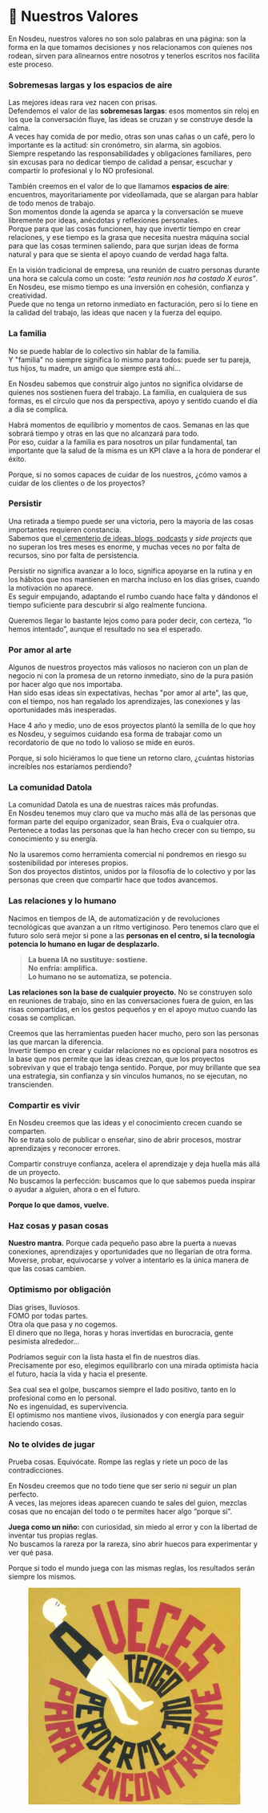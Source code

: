 # 🛐 Nuestros Valores

En Nosdeu, nuestros valores no son solo palabras en una página: son la forma en la que tomamos decisiones y nos relacionamos con quienes nos rodean, sirven para alinearnos entre nosotros y tenerlos escritos nos facilita este proceso.

### Sobremesas largas y los espacios de aire

Las mejores ideas rara vez nacen con prisas.\
Defendemos el valor de las **sobremesas largas**: esos momentos sin reloj en los que la conversación fluye, las ideas se cruzan y se construye desde la calma.\
A veces hay comida de por medio, otras son unas cañas o un café, pero lo importante es la actitud: sin cronómetro, sin alarma, sin agobios.\
Siempre respetando las responsabilidades y obligaciones familiares, pero sin excusas para no dedicar tiempo de calidad a pensar, escuchar y compartir lo profesional y lo NO profesional.

También creemos en el valor de lo que llamamos **espacios de aire**: encuentros, mayoritariamente por videollamada, que se alargan para hablar de todo menos de trabajo.\
Son momentos donde la agenda se aparca y la conversación se mueve libremente por ideas, anécdotas y reflexiones personales.\
Porque para que las cosas funcionen, hay que invertir tiempo en crear relaciones, y ese tiempo es la grasa que necesita nuestra máquina social para que las cosas terminen saliendo, para que surjan ideas de forma natural y para que se sienta el apoyo cuando de verdad haga falta.

En la visión tradicional de empresa, una reunión de cuatro personas durante una hora se calcula como un coste: _“esta reunión nos ha costado X euros”_.\
En Nosdeu, ese mismo tiempo es una inversión en cohesión, confianza y creatividad.\
Puede que no tenga un retorno inmediato en facturación, pero sí lo tiene en la calidad del trabajo, las ideas que nacen y la fuerza del equipo.

### La familia

No se puede hablar de lo colectivo sin hablar de la familia.\
Y "familia" no siempre significa lo mismo para todos: puede ser tu pareja, tus hijos, tu madre, un amigo que siempre está ahí...

En Nosdeu sabemos que construir algo juntos no significa olvidarse de quienes nos sostienen fuera del trabajo. La familia, en cualquiera de sus formas, es el círculo que nos da perspectiva, apoyo y sentido cuando el día a día se complica.

Habrá momentos de equilibrio y momentos de caos. Semanas en las que sobrará tiempo y otras en las que no alcanzará para todo.\
Por eso, cuidar a la familia es para nosotros un pilar fundamental, tan importante que la salud de la misma es un KPI clave a la hora de ponderar el éxito.

Porque, si no somos capaces de cuidar de los nuestros, ¿cómo vamos a cuidar de los clientes o de los proyectos?

### Persistir

Una retirada a tiempo puede ser una victoria, pero la mayoría de las cosas importantes requieren constancia.\
Sabemos que el[ cementerio de ideas, blogs, podcasts](https://www.genbeta.com/podcasting/90-podcasts-mundo-muere-su-tercer-episodio-solo-1-supera-21) y _side projects_ que no superan los tres meses es enorme, y muchas veces no por falta de recursos, sino por falta de persistencia.

Persistir no significa avanzar a lo loco, significa apoyarse en la rutina y en los hábitos que nos mantienen en marcha incluso en los días grises, cuando la motivación no aparece.\
Es seguir empujando, adaptando el rumbo cuando hace falta y dándonos el tiempo suficiente para descubrir si algo realmente funciona.

Queremos llegar lo bastante lejos como para poder decir, con certeza, “lo hemos intentado”, aunque el resultado no sea el esperado.

### Por amor al arte

Algunos de nuestros proyectos más valiosos no nacieron con un plan de negocio ni con la promesa de un retorno inmediato, sino de la pura pasión por hacer algo que nos importaba.\
Han sido esas ideas sin expectativas, hechas "por amor al arte", las que, con el tiempo, nos han regalado los aprendizajes, las conexiones y las oportunidades más inesperadas.

Hace 4 año y medio, uno de esos proyectos plantó la semilla de lo que hoy es Nosdeu, y seguimos cuidando esa forma de trabajar como un recordatorio de que no todo lo valioso se mide en euros.

Porque, si solo hiciéramos lo que tiene un retorno claro, ¿cuántas historias increíbles nos estaríamos perdiendo?

### La comunidad Datola

La comunidad Datola es una de nuestras raíces más profundas.\
En Nosdeu tenemos muy claro que va mucho más allá de las personas que forman parte del equipo organizador, sean Brais, Eva o cualquier otra.\
Pertenece a todas las personas que la han hecho crecer con su tiempo, su conocimiento y su energía.

No la usaremos como herramienta comercial ni pondremos en riesgo su sostenibilidad por intereses propios.\
Son dos proyectos distintos, unidos por la filosofía de lo colectivo y por las personas que creen que compartir hace que todos avancemos.

### Las relaciones y lo humano

Nacimos en tiempos de IA, de automatización y de revoluciones tecnológicas que avanzan a un ritmo vertiginoso. Pero tenemos claro que el futuro solo será mejor si pone a las **personas en el centro, si la tecnología potencia lo humano en lugar de desplazarlo.**

> **La buena IA no sustituye: sostiene.**\
> **No enfría: amplifica.**\
> **Lo humano no se automatiza, se potencia.**

**Las relaciones son la base de cualquier proyecto.** No se construyen solo en reuniones de trabajo, sino en las conversaciones fuera de guion, en las risas compartidas, en los gestos pequeños y en el apoyo mutuo cuando las cosas se complican.

Creemos que las herramientas pueden hacer mucho, pero son las personas las que marcan la diferencia.\
Invertir tiempo en crear y cuidar relaciones no es opcional para nosotros es la base que nos permite que las ideas crezcan, que los proyectos sobrevivan y que el trabajo tenga sentido. Porque, por muy brillante que sea una estrategia, sin confianza y sin vínculos humanos, no se ejecutan, no transcienden.

### Compartir es vivir

En Nosdeu creemos que las ideas y el conocimiento crecen cuando se comparten.\
No se trata solo de publicar o enseñar, sino de abrir procesos, mostrar aprendizajes y reconocer errores.

Compartir construye confianza, acelera el aprendizaje y deja huella más allá de un proyecto.\
No buscamos la perfección: buscamos que lo que sabemos pueda inspirar o ayudar a alguien, ahora o en el futuro.

**Porque lo que damos, vuelve.**

### Haz cosas y pasan cosas

**Nuestro mantra.** Porque cada pequeño paso abre la puerta a nuevas conexiones, aprendizajes y oportunidades que no llegarían de otra forma.\
Moverse, probar, equivocarse y volver a intentarlo es la única manera de que las cosas cambien.

### Optimismo por obligación

Días grises, lluviosos.\
FOMO por todas partes.\
Otra ola que pasa y no cogemos.\
El dinero que no llega, horas y horas invertidas en burocracia, gente pesimista alrededor...

Podríamos seguir con la lista hasta el fin de nuestros días.\
Precisamente por eso, elegimos equilibrarlo con una mirada optimista hacia el futuro, hacia la vida y hacia el presente.

Sea cual sea el golpe, buscamos siempre el lado positivo, tanto en lo profesional como en lo personal.\
No es ingenuidad, es supervivencia.\
El optimismo nos mantiene vivos, ilusionados y con energía para seguir haciendo cosas.

### No te olvides de jugar

Prueba cosas. Equivócate. Rompe las reglas y ríete un poco de las contradicciones.

En Nosdeu creemos que no todo tiene que ser serio ni seguir un plan perfecto.\
A veces, las mejores ideas aparecen cuando te sales del guion, mezclas cosas que no encajan del todo o te permites hacer algo “porque sí”.

**Juega como un niño:** con curiosidad, sin miedo al error y con la libertad de inventar tus propias reglas.\
No buscamos la rareza por la rareza, sino abrir huecos para experimentar y ver qué pasa.

Porque si todo el mundo juega con las mismas reglas, los resultados serán siempre los mismos.

<figure><img src=".gitbook/assets/image.png" alt=""><figcaption></figcaption></figure>
